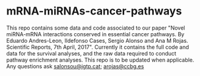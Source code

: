 # mRNA-miRNAs-cancer-pathways
This repo contains some data and code associated to our paper "Novel miRNA-mRNA interactions conserved in essential cancer pathways. By Eduardo Andres-Leon, Ildefonso Cases, Sergio Alonso and Ana M Rojas. Scientific Reports, 7th April, 2017".
Currently it contains the full code and data for the survival analyses, and the raw data required to conduct pathway enrichment analyses.
This repo is to be updated when applicable.
Any questions ask salonsou@igtp.cat; arojas@ccbg.es

